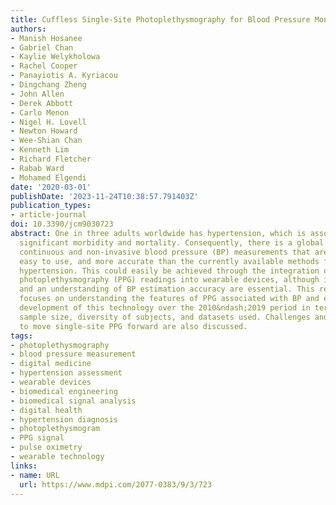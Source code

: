 ```yaml
---
title: Cuffless Single-Site Photoplethysmography for Blood Pressure Monitoring
authors:
- Manish Hosanee
- Gabriel Chan
- Kaylie Welykholowa
- Rachel Cooper
- Panayiotis A. Kyriacou
- Dingchang Zheng
- John Allen
- Derek Abbott
- Carlo Menon
- Nigel H. Lovell
- Newton Howard
- Wee-Shian Chan
- Kenneth Lim
- Richard Fletcher
- Rabab Ward
- Mohamed Elgendi
date: '2020-03-01'
publishDate: '2023-11-24T10:38:57.791403Z'
publication_types:
- article-journal
doi: 10.3390/jcm9030723
abstract: One in three adults worldwide has hypertension, which is associated with
  significant morbidity and mortality. Consequently, there is a global demand for
  continuous and non-invasive blood pressure (BP) measurements that are convenient,
  easy to use, and more accurate than the currently available methods for detecting
  hypertension. This could easily be achieved through the integration of single-site
  photoplethysmography (PPG) readings into wearable devices, although improved reliability
  and an understanding of BP estimation accuracy are essential. This review paper
  focuses on understanding the features of PPG associated with BP and examines the
  development of this technology over the 2010&ndash;2019 period in terms of validation,
  sample size, diversity of subjects, and datasets used. Challenges and opportunities
  to move single-site PPG forward are also discussed.
tags:
- photoplethysmography
- blood pressure measurement
- digital medicine
- hypertension assessment
- wearable devices
- biomedical engineering
- biomedical signal analysis
- digital health
- hypertension diagnosis
- photoplethysmogram
- PPG signal
- pulse oximetry
- wearable technology
links:
- name: URL
  url: https://www.mdpi.com/2077-0383/9/3/723
---
```

